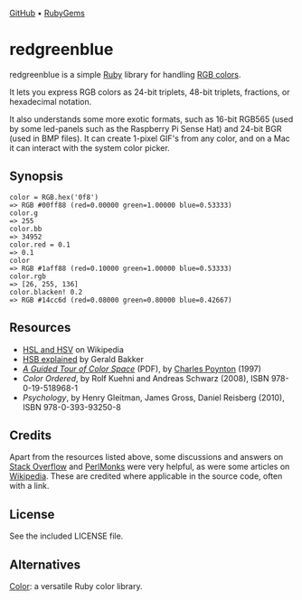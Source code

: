 [GitHub](https://github.com/lllisteu/redgreenblue) • [RubyGems](https://rubygems.org/gems/redgreenblue)

# redgreenblue

redgreenblue is a simple [Ruby](https://www.ruby-lang.org/) library for handling [RGB colors](https://en.wikipedia.org/wiki/RGB_color_model).

It lets you express RGB colors as 24-bit triplets, 48-bit triplets, fractions, or hexadecimal notation.

It also understands some more exotic formats, such as 16-bit RGB565 (used by some led-panels such as the Raspberry Pi Sense Hat) and 24-bit BGR (used in BMP files). It can create 1-pixel GIF's from any color, and on a Mac it can interact with the system color picker.

## Synopsis

```
color = RGB.hex('0f8')
=> RGB #00ff88 (red=0.00000 green=1.00000 blue=0.53333)
color.g
=> 255
color.bb
=> 34952
color.red = 0.1
=> 0.1
color
=> RGB #1aff88 (red=0.10000 green=1.00000 blue=0.53333)
color.rgb
=> [26, 255, 136]
color.blacken! 0.2
=> RGB #14cc6d (red=0.08000 green=0.80000 blue=0.42667)
```

## Resources

* [HSL and HSV](https://en.wikipedia.org/wiki/HSL_and_HSV) on Wikipedia
* [HSB explained](https://geraldbakker.nl/psnumbers/hsb-explained.html) by Gerald Bakker
* [_A Guided Tour of Color Space_](http://poynton.ca/PDFs/Guided_tour.pdf) (PDF), by [Charles Poynton](http://poynton.ca/) (1997)
* _Color Ordered_, by Rolf Kuehni and Andreas Schwarz (2008), ISBN 978-0-19-518968-1
* _Psychology_, by Henry Gleitman, James Gross, Daniel Reisberg (2010), ISBN 978-0-393-93250-8

## Credits

Apart from the resources listed above, some discussions and answers on [Stack Overflow](https://stackoverflow.com) and [PerlMonks](https://www.perlmonks.org) were very helpful, as were some articles on [Wikipedia](https://en.wikipedia.org/). These are credited where applicable in the source code, often with a link.

## License

See the included LICENSE file.

## Alternatives

[Color](https://github.com/halostatue/color): a versatile Ruby color library.
